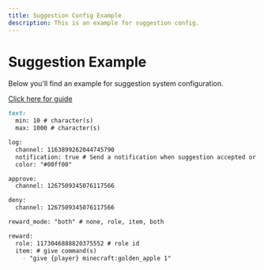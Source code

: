 ```yaml
---
title: Suggestion Config Example
description: This is an example for suggestion config.
---
```


# Suggestion Example

Below you'll find an example for suggestion system configuration.

[Click here for guide](../../../guides/configuration/systems/suggestion.md)

```markdown
text:
  min: 10 # character(s)
  max: 1000 # character(s)

log:
  channel: 1163899262044745790
  notification: true # Send a notification when suggestion accepted or denied
  color: "#00ff00"

approve:
  channel: 1267509345076117566

deny:
  channel: 1267509345076117566

reward_mode: "both" # none, role, item, both

reward:
  role: 1173046888820375552 # role id
  item: # give command(s)
    - "give {player} minecraft:golden_apple 1"
```